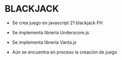 # BLACKJACK

- Se crea juego en javascript 21 blackjack FH
- Se implementa librería Underscore.js
- Se implementa librería Vanta.js

- Aún se encuentra en proceso la creación de juego 

